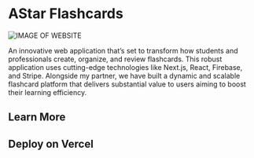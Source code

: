 # AStar Flashcards

![IMAGE OF WEBSITE](https://github.com/user-attachments/assets/ed6a2897-dc59-4e0a-8d0d-a3a3c7b1d538)

An innovative web application that’s set to transform how students and professionals create, organize, and review flashcards. This robust application uses cutting-edge technologies like Next.js, React, Firebase, and Stripe. Alongside my partner, we have built a dynamic and scalable flashcard platform that delivers substantial value to users aiming to boost their learning efficiency. 

## Learn More

## Deploy on Vercel
